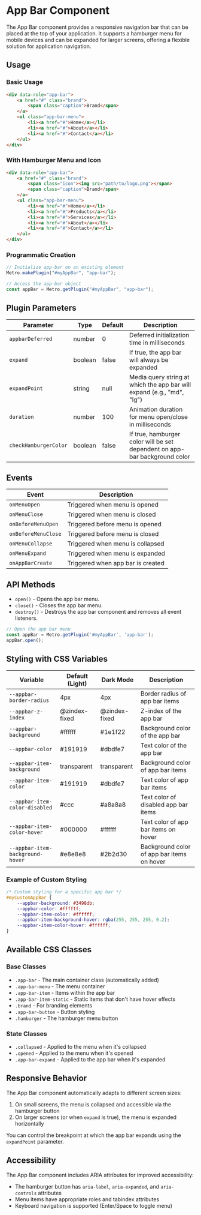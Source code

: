 # App Bar Component

The App Bar component provides a responsive navigation bar that can be placed at the top of your application. It supports a hamburger menu for mobile devices and can be expanded for larger screens, offering a flexible solution for application navigation.

## Usage

### Basic Usage

```html
<div data-role="app-bar">
    <a href="#" class="brand">
        <span class="caption">Brand</span>
    </a>
    <ul class="app-bar-menu">
        <li><a href="#">Home</a></li>
        <li><a href="#">About</a></li>
        <li><a href="#">Contact</a></li>
    </ul>
</div>
```

### With Hamburger Menu and Icon

```html
<div data-role="app-bar">
    <a href="#" class="brand">
        <span class="icon"><img src="path/to/logo.png"></span>
        <span class="caption">Brand</span>
    </a>
    <ul class="app-bar-menu">
        <li><a href="#">Home</a></li>
        <li><a href="#">Products</a></li>
        <li><a href="#">Services</a></li>
        <li><a href="#">About</a></li>
        <li><a href="#">Contact</a></li>
    </ul>
</div>
```

### Programmatic Creation

```javascript
// Initialize app-bar on an existing element
Metro.makePlugin("#myAppBar", "app-bar");

// Access the app-bar object
const appBar = Metro.getPlugin("#myAppBar", "app-bar");
```

## Plugin Parameters

| Parameter | Type | Default | Description |
| --------- | ---- | ------- | ----------- |
| `appbarDeferred` | number | 0 | Deferred initialization time in milliseconds |
| `expand` | boolean | false | If true, the app bar will always be expanded |
| `expandPoint` | string | null | Media query string at which the app bar will expand (e.g., "md", "lg") |
| `duration` | number | 100 | Animation duration for menu open/close in milliseconds |
| `checkHamburgerColor` | boolean | false | If true, hamburger color will be set dependent on app-bar background color |

## Events

| Event | Description |
| ----- | ----------- |
| `onMenuOpen` | Triggered when menu is opened |
| `onMenuClose` | Triggered when menu is closed |
| `onBeforeMenuOpen` | Triggered before menu is opened |
| `onBeforeMenuClose` | Triggered before menu is closed |
| `onMenuCollapse` | Triggered when menu is collapsed |
| `onMenuExpand` | Triggered when menu is expanded |
| `onAppBarCreate` | Triggered when app bar is created |

## API Methods

+ `open()` - Opens the app bar menu.
+ `close()` - Closes the app bar menu.
+ `destroy()` - Destroys the app bar component and removes all event listeners.

```javascript
// Open the app bar menu
const appBar = Metro.getPlugin('#myAppBar', 'app-bar');
appBar.open();
```

## Styling with CSS Variables

| Variable | Default (Light) | Dark Mode | Description |
| -------- | --------------- | --------- | ----------- |
| `--appbar-border-radius` | 4px | 4px | Border radius of app bar items |
| `--appbar-z-index` | @zindex-fixed | @zindex-fixed | Z-index of the app bar |
| `--appbar-background` | #ffffff | #1e1f22 | Background color of the app bar |
| `--appbar-color` | #191919 | #dbdfe7 | Text color of the app bar |
| `--appbar-item-background` | transparent | transparent | Background color of app bar items |
| `--appbar-item-color` | #191919 | #dbdfe7 | Text color of app bar items |
| `--appbar-item-color-disabled` | #ccc | #a8a8a8 | Text color of disabled app bar items |
| `--appbar-item-color-hover` | #000000 | #ffffff | Text color of app bar items on hover |
| `--appbar-item-background-hover` | #e8e8e8 | #2b2d30 | Background color of app bar items on hover |

### Example of Custom Styling

```css
/* Custom styling for a specific app bar */
#myCustomAppBar {
    --appbar-background: #3498db;
    --appbar-color: #ffffff;
    --appbar-item-color: #ffffff;
    --appbar-item-background-hover: rgba(255, 255, 255, 0.2);
    --appbar-item-color-hover: #ffffff;
}
```

## Available CSS Classes

### Base Classes
- `.app-bar` - The main container class (automatically added)
- `.app-bar-menu` - The menu container
- `.app-bar-item` - Items within the app bar
- `.app-bar-item-static` - Static items that don't have hover effects
- `.brand` - For branding elements
- `.app-bar-button` - Button styling
- `.hamburger` - The hamburger menu button

### State Classes
- `.collapsed` - Applied to the menu when it's collapsed
- `.opened` - Applied to the menu when it's opened
- `.app-bar-expand` - Applied to the app bar when it's expanded

## Responsive Behavior

The App Bar component automatically adapts to different screen sizes:

1. On small screens, the menu is collapsed and accessible via the hamburger button
2. On larger screens (or when `expand` is true), the menu is expanded horizontally

You can control the breakpoint at which the app bar expands using the `expandPoint` parameter.

## Accessibility

The App Bar component includes ARIA attributes for improved accessibility:
- The hamburger button has `aria-label`, `aria-expanded`, and `aria-controls` attributes
- Menu items have appropriate roles and tabindex attributes
- Keyboard navigation is supported (Enter/Space to toggle menu)